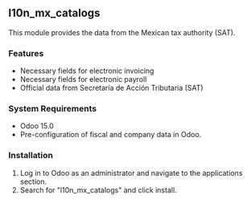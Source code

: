 ## l10n_mx_catalogs

This module provides the data from the Mexican tax authority (SAT).

### Features

- Necessary fields for electronic invoicing
- Necessary fields for electronic payroll
- Official data from Secretaría de Acción Tributaria (SAT)

### System Requirements

- Odoo 15.0
- Pre-configuration of fiscal and company data in Odoo.

### Installation

1.  Log in to Odoo as an administrator and navigate to the applications
    section.
2.  Search for "l10n_mx_catalogs" and click install.
